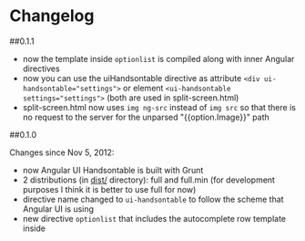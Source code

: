 # Changelog

##0.1.1

- now the template inside `optionlist` is compiled along with inner Angular directives
- now you can use the uiHandsontable directive as attribute `<div ui-handsontable="settings">` or element `<ui-handsontable settings="settings">` (both are used in split-screen.html)
- split-screen.html now uses `img ng-src` instead of `img src` so that there is no request to the server for the unparsed "{{option.Image}}" path

##0.1.0

Changes since Nov 5, 2012:

- now Angular UI Handsontable is built with Grunt
- 2 distributions (in [dist/](https://github.com/warpech/angular-ui-handsontable/tree/master/dist) directory): full and full.min (for development purposes I think it is better to use full for now)
- directive name changed to `ui-handsontable` to follow the scheme that Angular UI is using
- new directive `optionlist` that includes the autocomplete row template inside